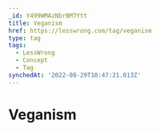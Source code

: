 ```yaml
---
_id: Y499WMAzNbrBM7Ytt
title: Veganism
href: https://lesswrong.com/tag/veganism
type: tag
tags:
  - LessWrong
  - Concept
  - Tag
synchedAt: '2022-08-29T10:47:21.013Z'
---
```

# Veganism

